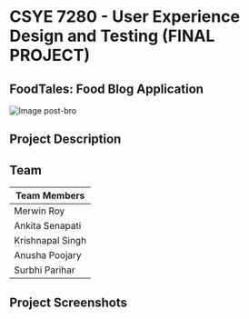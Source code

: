 # CSYE 7280 - User Experience Design and Testing (FINAL PROJECT)
## FoodTales: Food Blog Application

![Image post-bro](https://user-images.githubusercontent.com/46862684/207488870-92a6a7f5-fc97-4cf4-b1ad-179af3189ad9.svg)

## Project Description

## Team
| **Team Members**|
| ------------- |
| Merwin Roy      |
| Ankita Senapati |
| Krishnapal Singh |
| Anusha Poojary |
| Surbhi Parihar |

## Project Screenshots





